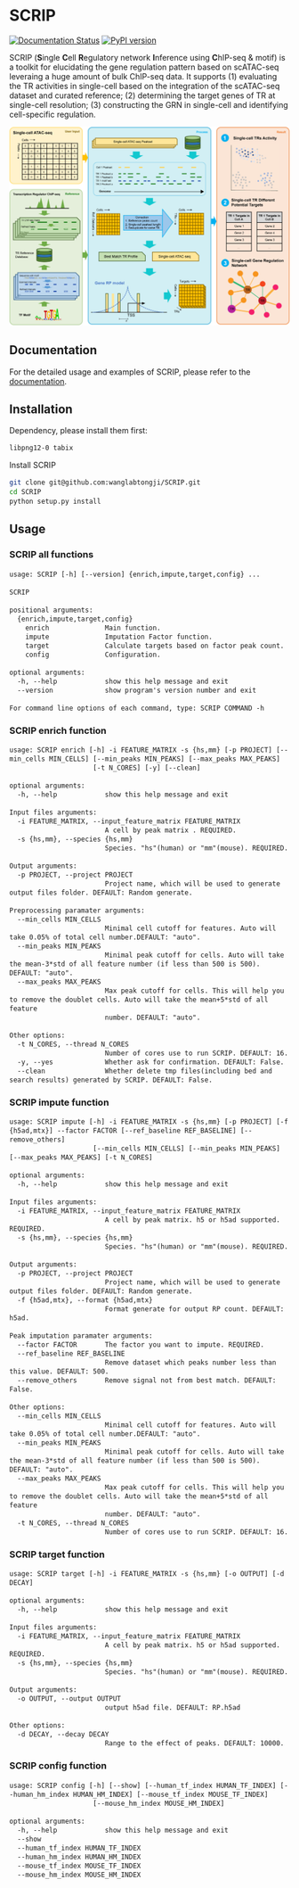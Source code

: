 # SCRIP

[![Documentation Status](https://readthedocs.org/projects/scrip/badge/?version=latest)](https://scrip.readthedocs.io/en/latest/?badge=latest) [![PyPI version](https://badge.fury.io/py/SCRIP.svg)](https://badge.fury.io/py/SCRIP)


SCRIP (**S**ingle **C**ell **R**egulatory network **I**nference using **C**hIP-seq & motif) is a toolkit for elucidating the gene regulation pattern based on scATAC-seq leveraing a huge amount of bulk ChIP-seq data. It supports (1) evaluating the TR activities in single-cell based on the integration of the scATAC-seq dataset and curated reference; (2) determining the target genes of TR at single-cell resolution; (3) constructing the GRN in single-cell and identifying cell-specific regulation.

![Workflow](docs/_static/img/Workflow.png)

## Documentation

For the detailed usage and examples of SCRIP, please refer to the [documentation](https://scrip.readthedocs.io/en/latest/).  

## Installation

Dependency, please install them first:

```bash
libpng12-0 tabix
```

Install SCRIP

```bash
git clone git@github.com:wanglabtongji/SCRIP.git
cd SCRIP
python setup.py install
```

## Usage

### SCRIP all functions

```log
usage: SCRIP [-h] [--version] {enrich,impute,target,config} ...

SCRIP

positional arguments:
  {enrich,impute,target,config}
    enrich              Main function.
    impute              Imputation Factor function.
    target              Calculate targets based on factor peak count.
    config              Configuration.

optional arguments:
  -h, --help            show this help message and exit
  --version             show program's version number and exit

For command line options of each command, type: SCRIP COMMAND -h
```

### SCRIP enrich function  

```log
usage: SCRIP enrich [-h] -i FEATURE_MATRIX -s {hs,mm} [-p PROJECT] [--min_cells MIN_CELLS] [--min_peaks MIN_PEAKS] [--max_peaks MAX_PEAKS]
                     [-t N_CORES] [-y] [--clean]

optional arguments:
  -h, --help            show this help message and exit

Input files arguments:
  -i FEATURE_MATRIX, --input_feature_matrix FEATURE_MATRIX
                        A cell by peak matrix . REQUIRED.
  -s {hs,mm}, --species {hs,mm}
                        Species. "hs"(human) or "mm"(mouse). REQUIRED.

Output arguments:
  -p PROJECT, --project PROJECT
                        Project name, which will be used to generate output files folder. DEFAULT: Random generate.

Preprocessing paramater arguments:
  --min_cells MIN_CELLS
                        Minimal cell cutoff for features. Auto will take 0.05% of total cell number.DEFAULT: "auto".
  --min_peaks MIN_PEAKS
                        Minimal peak cutoff for cells. Auto will take the mean-3*std of all feature number (if less than 500 is 500). DEFAULT: "auto".
  --max_peaks MAX_PEAKS
                        Max peak cutoff for cells. This will help you to remove the doublet cells. Auto will take the mean+5*std of all feature
                        number. DEFAULT: "auto".

Other options:
  -t N_CORES, --thread N_CORES
                        Number of cores use to run SCRIP. DEFAULT: 16.
  -y, --yes             Whether ask for confirmation. DEFAULT: False.
  --clean               Whether delete tmp files(including bed and search results) generated by SCRIP. DEFAULT: False.
```

### SCRIP impute function

```log
usage: SCRIP impute [-h] -i FEATURE_MATRIX -s {hs,mm} [-p PROJECT] [-f {h5ad,mtx}] --factor FACTOR [--ref_baseline REF_BASELINE] [--remove_others]
                     [--min_cells MIN_CELLS] [--min_peaks MIN_PEAKS] [--max_peaks MAX_PEAKS] [-t N_CORES]

optional arguments:
  -h, --help            show this help message and exit

Input files arguments:
  -i FEATURE_MATRIX, --input_feature_matrix FEATURE_MATRIX
                        A cell by peak matrix. h5 or h5ad supported. REQUIRED.
  -s {hs,mm}, --species {hs,mm}
                        Species. "hs"(human) or "mm"(mouse). REQUIRED.

Output arguments:
  -p PROJECT, --project PROJECT
                        Project name, which will be used to generate output files folder. DEFAULT: Random generate.
  -f {h5ad,mtx}, --format {h5ad,mtx}
                        Format generate for output RP count. DEFAULT: h5ad.

Peak imputation paramater arguments:
  --factor FACTOR       The factor you want to impute. REQUIRED.
  --ref_baseline REF_BASELINE
                        Remove dataset which peaks number less than this value. DEFAULT: 500.
  --remove_others       Remove signal not from best match. DEFAULT: False.

Other options:
  --min_cells MIN_CELLS
                        Minimal cell cutoff for features. Auto will take 0.05% of total cell number.DEFAULT: "auto".
  --min_peaks MIN_PEAKS
                        Minimal peak cutoff for cells. Auto will take the mean-3*std of all feature number (if less than 500 is 500). DEFAULT: "auto".
  --max_peaks MAX_PEAKS
                        Max peak cutoff for cells. This will help you to remove the doublet cells. Auto will take the mean+5*std of all feature
                        number. DEFAULT: "auto".
  -t N_CORES, --thread N_CORES
                        Number of cores use to run SCRIP. DEFAULT: 16.
```

### SCRIP target function  

```log
usage: SCRIP target [-h] -i FEATURE_MATRIX -s {hs,mm} [-o OUTPUT] [-d DECAY]

optional arguments:
  -h, --help            show this help message and exit

Input files arguments:
  -i FEATURE_MATRIX, --input_feature_matrix FEATURE_MATRIX
                        A cell by peak matrix. h5 or h5ad supported. REQUIRED.
  -s {hs,mm}, --species {hs,mm}
                        Species. "hs"(human) or "mm"(mouse). REQUIRED.

Output arguments:
  -o OUTPUT, --output OUTPUT
                        output h5ad file. DEFAULT: RP.h5ad

Other options:
  -d DECAY, --decay DECAY
                        Range to the effect of peaks. DEFAULT: 10000.
```

### SCRIP config function  

```log
usage: SCRIP config [-h] [--show] [--human_tf_index HUMAN_TF_INDEX] [--human_hm_index HUMAN_HM_INDEX] [--mouse_tf_index MOUSE_TF_INDEX]
                     [--mouse_hm_index MOUSE_HM_INDEX]

optional arguments:
  -h, --help            show this help message and exit
  --show
  --human_tf_index HUMAN_TF_INDEX
  --human_hm_index HUMAN_HM_INDEX
  --mouse_tf_index MOUSE_TF_INDEX
  --mouse_hm_index MOUSE_HM_INDEX
```
